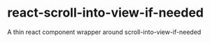 # react-scroll-into-view-if-needed
A thin react component wrapper around scroll-into-view-if-needed
